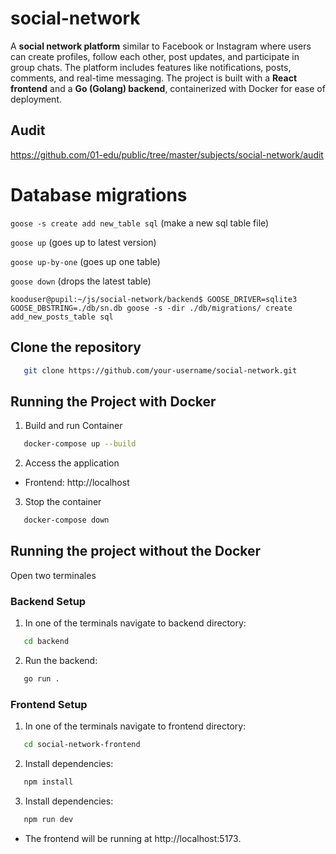 # social-network
A **social network platform** similar to Facebook or Instagram where users can create profiles, follow each other, post updates, and participate in group chats. The platform includes features like notifications, posts, comments, and real-time messaging. The project is built with a **React frontend** and a **Go (Golang) backend**, containerized with Docker for ease of deployment.

## Audit
https://github.com/01-edu/public/tree/master/subjects/social-network/audit

# Database migrations

``goose -s create add new_table sql`` (make a new sql table file)

``goose up`` (goes up to latest version)

``goose up-by-one`` (goes up one table)

``goose down`` (drops the latest table)

``kooduser@pupil:~/js/social-network/backend$ GOOSE_DRIVER=sqlite3 GOOSE_DBSTRING=./db/sn.db goose -s -dir ./db/migrations/ create add_new_posts_table sql``

## Clone the repository
```bash
   git clone https://github.com/your-username/social-network.git
```

## Running the Project with Docker

1. Build and run Container
```bash
   docker-compose up --build
```

2. Access the application
- Frontend: http://localhost

3. Stop the container
```bash
   docker-compose down
```


## Running the project without the Docker
Open two terminales

### Backend Setup
1. In one of the terminals navigate to backend directory:
```bash
   cd backend
```

2. Run the backend:
```bash
   go run .
```

### Frontend Setup
1. In one of the terminals navigate to frontend directory:
```bash
   cd social-network-frontend
```

2. Install dependencies:
```bash
   npm install
```

3. Install dependencies:
```bash
   npm run dev
```

- The frontend will be running at http://localhost:5173.